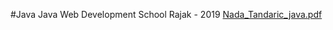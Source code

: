 #Java Java Web Development
School Rajak - 2019
[Nada_Tandaric_java.pdf](https://github.com/nadat11/skolarajakucionica7/files/14970426/Nada_Tandaric_java.pdf)
